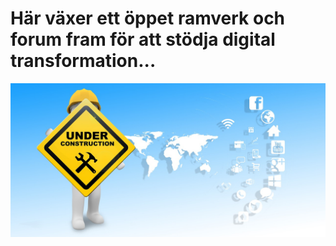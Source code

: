 # Här växer ett öppet ramverk och forum fram för att stödja digital transformation...
![Under construction](/pic/maintenance.jpg)
